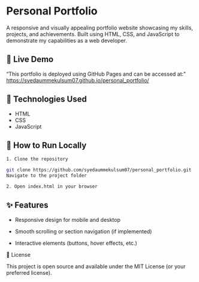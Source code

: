 # Personal Portfolio

A responsive and visually appealing portfolio website showcasing my skills, projects, and achievements. Built using HTML, CSS, and JavaScript to demonstrate my capabilities as a web developer.

## 🔗 Live Demo

“This portfolio is deployed using GitHub Pages and can be accessed at:" 
https://syedaummekulsum07.github.io/personal_portfolio/

## 🧰 Technologies Used

- HTML  
- CSS  
- JavaScript  

## 🚀 How to Run Locally
   ```bash
1. Clone the repository  

git clone https://github.com/syedaummekulsum07/personal_portfolio.git
Navigate to the project folder

2. Open index.html in your browser
```

## ✨ Features

- Responsive design for mobile and desktop

- Smooth scrolling or section navigation (if implemented)

- Interactive elements (buttons, hover effects, etc.)

📄 License

This project is open source and available under the MIT License
 (or your preferred license).